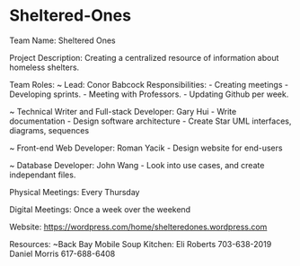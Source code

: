 # Sheltered-Ones
Team Name: Sheltered Ones

Project Description: Creating a centralized resource of information about homeless shelters.

Team Roles:
  ~ Lead: Conor Babcock
    Responsibilities:
    - Creating meetings
    - Developing sprints.
    - Meeting with Professors.
    - Updating Github per week.
    
  ~ Technical Writer and Full-stack Developer: Gary Hui
    - Write documentation
    - Design software architecture
    - Create Star UML interfaces, diagrams, sequences
    
  ~ Front-end Web Developer: Roman Yacik
    - Design website for end-users
    
  ~ Database Developer: John Wang
    - Look into use cases, and create independant files.
    
Physical Meetings: Every Thursday

Digital Meetings: Once a week over the weekend

Website: https://wordpress.com/home/shelteredones.wordpress.com

Resources:
  ~Back Bay Mobile Soup Kitchen:
    Eli Roberts 703-638-2019
    Daniel Morris 617-688-6408
